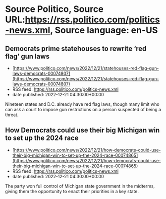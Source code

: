 # Source Politico, Source URL:https://rss.politico.com/politics-news.xml, Source language: en-US

## Democrats prime statehouses to rewrite ‘red flag’ gun laws
 - [https://www.politico.com/news/2022/12/21/statehouses-red-flag-gun-laws-democrats-00074807](https://www.politico.com/news/2022/12/21/statehouses-red-flag-gun-laws-democrats-00074807)
 - RSS feed: https://rss.politico.com/politics-news.xml
 - date published: 2022-12-21 04:30:00+00:00

Nineteen states and D.C. already have red flag laws, though many limit who can ask a court to impose gun restrictions on a person suspected of being a threat.

## How Democrats could use their big Michigan win to set up the 2024 race
 - [https://www.politico.com/news/2022/12/21/how-democrats-could-use-their-big-michigan-win-to-set-up-the-2024-race-00074865](https://www.politico.com/news/2022/12/21/how-democrats-could-use-their-big-michigan-win-to-set-up-the-2024-race-00074865)
 - RSS feed: https://rss.politico.com/politics-news.xml
 - date published: 2022-12-21 04:30:00+00:00

The party won full control of Michigan state government in the midterms, giving them the opportunity to enact their priorities in a key state.

